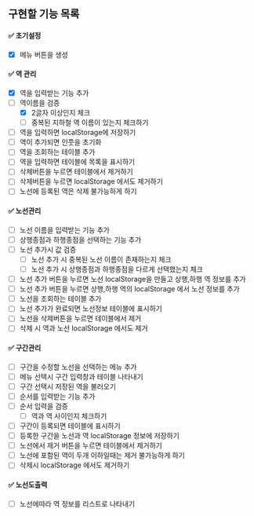 ## 구현할 기능 목록

#### ✅ 초기설정

- [x] 메뉴 버튼을 생성

#### ✅ 역 관리

- [x] 역을 입력받는 기능 추가
- [ ] 역이름을 검증
  - [x] 2글자 이상인지 체크
  - [ ] 중복된 지하철 역 이름이 있는지 체크하기
- [ ] 역을 입력하면 localStorage에 저장하기
- [ ] 역이 추가되면 인풋을 초기화
- [ ] 역을 조회하는 테이블 추가
- [ ] 역을 입력하면 테이블에 목록을 표시하기
- [ ] 삭제버튼을 누르면 테이블에서 제거하기
- [ ] 삭제버튼을 누르면 localStorage 에서도 제거하기
- [ ] 노선에 등록된 역은 삭제 불가능하게 하기

#### ✅ 노선관리

- [ ] 노선 이름을 입력받는 기능 추가
- [ ] 상행종점과 하행종점을 선택하는 기능 추가
- [ ] 노선 추가시 값 검증
  - [ ] 노선 추가 시 중복된 노선 이름이 존재하는지 체크
  - [ ] 노선 추가 시 상행종점과 하행종점을 다르게 선택했는지 체크
- [ ] 노선 추가 버튼을 누르면 노선 localStorage을 만들고 상행,하행 역 정보를 추가
- [ ] 노선 추가 버튼을 누르면 상행,하행 역의 localStorage 에서 노선 정보를 추가
- [ ] 노선을 조회하는 테이블 추가
- [ ] 노선 추가가 완료되면 노선정보 테이블에 표시하기
- [ ] 노선을 삭제버튼을 누르면 테이블에서 제거
- [ ] 삭제 시 역과 노선 localStorage 에서도 제거

#### ✅ 구간관리

- [ ] 구간을 수정할 노선을 선택하는 메뉴 추가
- [ ] 메뉴 선택시 구간 입력창과 테이블 나타내기
- [ ] 구간 선택시 저장된 역을 불러오기
- [ ] 순서를 입력받는 기능 추가
- [ ] 순서 입력을 검증
  - [ ] 역과 역 사이인지 체크하기
- [ ] 구간이 등록되면 테이블에 표시하기
- [ ] 등록한 구간을 노선과 역 localStorage 정보에 저장하기
- [ ] 노선에서 제거 버튼을 누르면 테이블에서 제거하기
- [ ] 노선에 포함된 역이 두개 이하일때는 제거 불가능하게 하기
- [ ] 삭제시 localStorage 에서도 제거하기

#### ✅ 노선도출력

- [ ] 노선에따라 역 정보를 리스트로 나타내기
